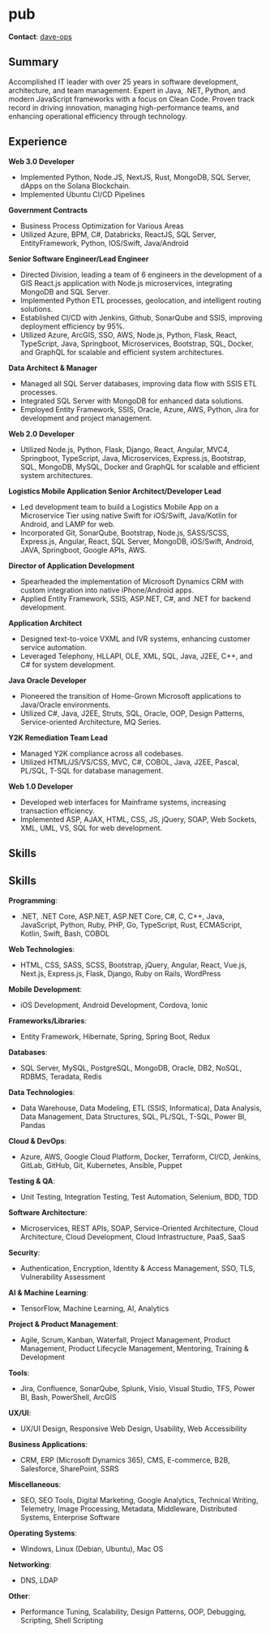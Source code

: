 # pub

**Contact**: [dave-ops](mailto://david.r.mieli@gmail.com)

## Summary

Accomplished IT leader with over 25 years in software development, architecture, and team management. Expert in Java, .NET, Python, and modern JavaScript frameworks with a focus on Clean Code. Proven track record in driving innovation, managing high-performance teams, and enhancing operational efficiency through technology.

## Experience

**Web 3.0 Developer**
- Implemented Python, Node.JS, NextJS, Rust, MongoDB, SQL Server, dApps on the Solana Blockchain.
- Implemented Ubuntu CI/CD Pipelines

**Government Contracts**
- Business Process Optimization for Various Areas
- Utilized Azure, BPM, C#, Databricks, ReactJS, SQL Server, EntityFramework, Python, IOS/Swift, Java/Android

**Senior Software Engineer/Lead Engineer**
- Directed Division, leading a team of 6 engineers in the development of a GIS React.js application with Node.js microservices, integrating MongoDB and SQL Server.
- Implemented Python ETL processes, geolocation, and intelligent routing solutions.
- Established CI/CD with Jenkins, Github, SonarQube and SSIS, improving deployment efficiency by 95%.
- Utilized Azure, ArcGIS, SSO, AWS, Node.js, Python, Flask, React, TypeScript, Java, Springboot, Microservices, Bootstrap, SQL, Docker, and GraphQL for scalable and efficient system architectures.

**Data Architect & Manager**
- Managed all SQL Server databases, improving data flow with SSIS ETL processes.
- Integrated SQL Server with MongoDB for enhanced data solutions.
- Employed Entity Framework, SSIS, Oracle, Azure, AWS, Python, Jira for development and project management.

**Web 2.0 Developer**
- Utilized Node.js, Python, Flask, Django, React, Angular, MVC4, Springboot, TypeScript, Java, Microservices, Express.js, Bootstrap, SQL, MongoDB, MySQL, Docker and GraphQL for scalable and efficient system architectures.

**Logistics Mobile Application Senior Architect/Developer Lead**
- Led development team to build a Logistics Mobile App on a Microservice Tier using native Swift for iOS/Swift, Java/Kotlin for Android, and LAMP for web.
- Incorporated Git, SonarQube, Bootstrap, Node.js, SASS/SCSS, Express.js, Angular, React, SQL Server, MongoDB, iOS/Swift, Android, JAVA, Springboot, Google APIs, AWS.

**Director of Application Development**
- Spearheaded the implementation of Microsoft Dynamics CRM with custom integration into native iPhone/Android apps.
- Applied Entity Framework, SSIS, ASP.NET, C#, and .NET for backend development.

**Application Architect**
- Designed text-to-voice VXML and IVR systems, enhancing customer service automation.
- Leveraged Telephony, HLLAPI, OLE, XML, SQL, Java, J2EE, C++, and C# for system development.

**Java Oracle Developer**
- Pioneered the transition of Home-Grown Microsoft applications to Java/Oracle environments.
- Utilized C#, Java, J2EE, Struts, SQL, Oracle, OOP, Design Patterns, Service-oriented Architecture, MQ Series.

**Y2K Remediation Team Lead**
- Managed Y2K compliance across all codebases.
- Utilized HTML/JS/VS/CSS, MVC, C#, COBOL, Java, J2EE, Pascal, PL/SQL, T-SQL for database management.

**Web 1.0 Developer**
- Developed web interfaces for Mainframe systems, increasing transaction efficiency.
- Implemented ASP, AJAX, HTML, CSS, JS, jQuery, SOAP, Web Sockets, XML, UML, VS, SQL for web development.

## Skills


## Skills

**Programming**: 
- .NET, .NET Core, ASP.NET, ASP.NET Core, C#, C, C++, Java, JavaScript, Python, Ruby, PHP, Go, TypeScript, Rust, ECMAScript, Kotlin, Swift, Bash, COBOL

**Web Technologies**: 
- HTML, CSS, SASS, SCSS, Bootstrap, jQuery, Angular, React, Vue.js, Next.js, Express.js, Flask, Django, Ruby on Rails, WordPress

**Mobile Development**: 
- iOS Development, Android Development, Cordova, Ionic

**Frameworks/Libraries**: 
- Entity Framework, Hibernate, Spring, Spring Boot, Redux

**Databases**: 
- SQL Server, MySQL, PostgreSQL, MongoDB, Oracle, DB2, NoSQL, RDBMS, Teradata, Redis

**Data Technologies**: 
- Data Warehouse, Data Modeling, ETL (SSIS, Informatica), Data Analysis, Data Management, Data Structures, SQL, PL/SQL, T-SQL, Power BI, Pandas

**Cloud & DevOps**: 
- Azure, AWS, Google Cloud Platform, Docker, Terraform, CI/CD, Jenkins, GitLab, GitHub, Git, Kubernetes, Ansible, Puppet

**Testing & QA**: 
- Unit Testing, Integration Testing, Test Automation, Selenium, BDD, TDD

**Software Architecture**: 
- Microservices, REST APIs, SOAP, Service-Oriented Architecture, Cloud Architecture, Cloud Development, Cloud Infrastructure, PaaS, SaaS

**Security**: 
- Authentication, Encryption, Identity & Access Management, SSO, TLS, Vulnerability Assessment

**AI & Machine Learning**: 
- TensorFlow, Machine Learning, AI, Analytics

**Project & Product Management**: 
- Agile, Scrum, Kanban, Waterfall, Project Management, Product Management, Product Lifecycle Management, Mentoring, Training & Development

**Tools**: 
- Jira, Confluence, SonarQube, Splunk, Visio, Visual Studio, TFS, Power BI, Bash, PowerShell, ArcGIS

**UX/UI**: 
- UX/UI Design, Responsive Web Design, Usability, Web Accessibility

**Business Applications**: 
- CRM, ERP (Microsoft Dynamics 365), CMS, E-commerce, B2B, Salesforce, SharePoint, SSRS

**Miscellaneous**: 
- SEO, SEO Tools, Digital Marketing, Google Analytics, Technical Writing, Telemetry, Image Processing, Metadata, Middleware, Distributed Systems, Enterprise Software

**Operating Systems**: 
- Windows, Linux (Debian, Ubuntu), Mac OS

**Networking**: 
- DNS, LDAP

**Other**: 
- Performance Tuning, Scalability, Design Patterns, OOP, Debugging, Scripting, Shell Scripting